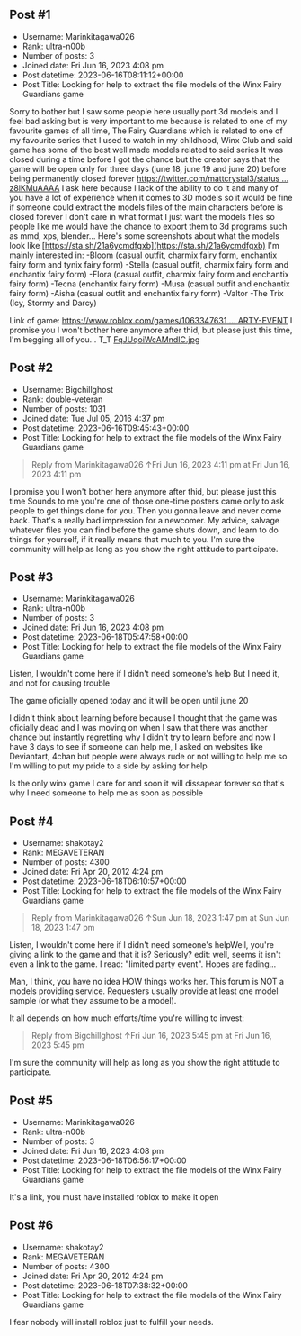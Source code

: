 ## Post #1
- Username: Marinkitagawa026
- Rank: ultra-n00b
- Number of posts: 3
- Joined date: Fri Jun 16, 2023 4:08 pm
- Post datetime: 2023-06-16T08:11:12+00:00
- Post Title: Looking for help to extract the file models of the Winx Fairy Guardians game

Sorry to bother but I saw some people here usually port 3d models and I feel bad asking but is very important to me because is related to one of my favourite games of all time, The Fairy Guardians which is related to one of my favourite series that I used to watch in my childhood, Winx Club and said game has some of the best well made models related to said series 
It was closed during a time before I got the chance but the creator says that the game will be open only for three days (june 18, june 19 and june 20) before being permanently closed forever [https://twitter.com/mattcrystal3/status ... z8lKMuAAAA](https://twitter.com/mattcrystal3/status/1667222401623441435?cxt=HHwWtoC2pZz8lKMuAAAA) 
I ask here because I lack of the ability to do it and many of you have a lot of experience when it comes to 3D models so it would be fine if someone could extract the models files of the main characters before is closed forever I don't care in what format I just want the models files so people like me would have the chance to export them to 3d programs such as mmd, xps, blender...
Here's some screenshots about what the models look like
[https://sta.sh/21a6ycmdfgxb](https://sta.sh/21a6ycmdfgxb)
I'm mainly interested in:
-Bloom (casual outfit, charmix fairy form, enchantix fairy form and tynix fairy form)
-Stella (casual outfit, charmix fairy form and enchantix fairy form)
-Flora (casual outfit, charmix fairy form and enchantix fairy form)
-Tecna (enchantix fairy form)
-Musa (casual outfit and enchantix fairy form)
-Aisha (casual outfit and enchantix fairy form)
-Valtor
-The Trix (Icy, Stormy and Darcy)

Link of game: [https://www.roblox.com/games/1063347631 ... ARTY-EVENT](https://www.roblox.com/games/10633476312/The-Fairy-Guardians-LIMITED-PARTY-EVENT)
I promise you I won't bother here anymore after thid, but please just this time, I'm begging all of you... T_T
[FqJUqoiWcAMndIC.jpg](https://xentaxbackup.github.io/file/23944_FqJUqoiWcAMndIC.jpg)
## Post #2
- Username: Bigchillghost
- Rank: double-veteran
- Number of posts: 1031
- Joined date: Tue Jul 05, 2016 4:37 pm
- Post datetime: 2023-06-16T09:45:43+00:00
- Post Title: Looking for help to extract the file models of the Winx Fairy Guardians game

> Reply from Marinkitagawa026 ↑Fri Jun 16, 2023 4:11 pm at Fri Jun 16, 2023 4:11 pm
>
> 
I promise you I won't bother here anymore after thid, but please just this time
Sounds to me you're one of those one-time posters came only to ask people to get things done for you. Then you gonna leave and never come back. That's a really bad impression for a newcomer. My advice, salvage whatever files you can find before the game shuts down, and learn to do things for yourself, if it really means that much to you. I'm sure the community will help as long as you show the right attitude to participate.
## Post #3
- Username: Marinkitagawa026
- Rank: ultra-n00b
- Number of posts: 3
- Joined date: Fri Jun 16, 2023 4:08 pm
- Post datetime: 2023-06-18T05:47:58+00:00
- Post Title: Looking for help to extract the file models of the Winx Fairy Guardians game

Listen, I wouldn't come here if I didn't need someone's help
But I need it, and not for causing trouble

The game oficially opened today and it will be open until june 20

I didn't think about learning before because I thought that the game was oficially dead and I was moving on when I saw that there was another chance but instantly regretting why I didn't try to learn before and now I have 3 days to see if someone can help me, I asked on websites like Deviantart, 4chan but people were always rude or not willing to help me so I'm willing to put my pride to a side by asking for help

Is the only winx game I care for and soon it will dissapear forever so that's why I need someone to help me as soon as possible
## Post #4
- Username: shakotay2
- Rank: MEGAVETERAN
- Number of posts: 4300
- Joined date: Fri Apr 20, 2012 4:24 pm
- Post datetime: 2023-06-18T06:10:57+00:00
- Post Title: Looking for help to extract the file models of the Winx Fairy Guardians game

> Reply from Marinkitagawa026 ↑Sun Jun 18, 2023 1:47 pm at Sun Jun 18, 2023 1:47 pm
>
> 
Listen, I wouldn't come here if I didn't need someone's helpWell, you're giving a link to the game and that it is? Seriously?
edit: well, seems it isn't even a link to the game. I read: "limited party event". Hopes are fading...

Man, I think, you have no idea HOW things works her. This forum is NOT a models providing service.
Requesters usually provide at least one model sample (or what they assume to be a model).

It all depends on how much efforts/time you're willing to invest:

> Reply from Bigchillghost ↑Fri Jun 16, 2023 5:45 pm at Fri Jun 16, 2023 5:45 pm
>
> 
I'm sure the community will help as long as you show the right attitude to participate.
## Post #5
- Username: Marinkitagawa026
- Rank: ultra-n00b
- Number of posts: 3
- Joined date: Fri Jun 16, 2023 4:08 pm
- Post datetime: 2023-06-18T06:56:17+00:00
- Post Title: Looking for help to extract the file models of the Winx Fairy Guardians game

It's a link, you must have installed roblox to make it open
## Post #6
- Username: shakotay2
- Rank: MEGAVETERAN
- Number of posts: 4300
- Joined date: Fri Apr 20, 2012 4:24 pm
- Post datetime: 2023-06-18T07:38:32+00:00
- Post Title: Looking for help to extract the file models of the Winx Fairy Guardians game

I fear nobody will install roblox just to fulfill your needs.
